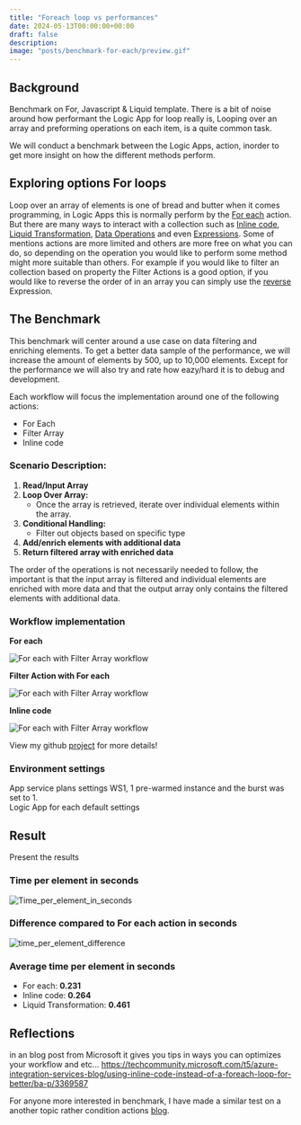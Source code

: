 ```yaml
---
title: "Foreach loop vs performances"
date: 2024-05-13T00:00:00+00:00
draft: false
description: 
image: "posts/benchmark-for-each/preview.gif"
---
```


## Background
Benchmark on For, Javascript & Liquid template.
There is a bit of noise around how performant the Logic App for loop really is, 
Looping over an array and preforming operations on each item, is a quite common task.

We will conduct a benchmark between the Logic Apps,  action, inorder to get more insight on how the different methods perform.

## Exploring options For loops
Loop over an array of elements is one of bread and butter when it comes programming, in Logic Apps this is normally perform by the [For each](https://learn.microsoft.com/en-us/azure/logic-apps/logic-apps-control-flow-loops?tabs=consumption#foreach-loop) action. But there are many ways to interact with a collection such as [Inline code](https://learn.microsoft.com/en-us/azure/logic-apps/logic-apps-add-run-inline-code?tabs=consumption), [Liquid Transformation](https://learn.microsoft.com/en-us/azure/logic-apps/logic-apps-enterprise-integration-liquid-transform?tabs=consumption), [Data Operations](https://learn.microsoft.com/en-us/azure/logic-apps/logic-apps-perform-data-operations?tabs=consumption) and even [Expressions](https://learn.microsoft.com/en-us/azure/logic-apps/workflow-definition-language-functions-reference). Some of mentions actions are more limited and others are more free on what you can do, so depending on the operation you would like to perform some method might more suitable than others. 
For example if you would like to filter an collection based on property the Filter Actions is a good option, if you would like to reverse the order of in an array you can simply use the [reverse](https://learn.microsoft.com/en-us/azure/logic-apps/workflow-definition-language-functions-reference#reverse) Expression. 


## The Benchmark
This benchmark will center around a use case on data filtering and enriching elements. To get a better data sample of the performance, we will increase the amount of elements by 500, up to 10,000 elements. Except for the performance we will also try and rate how eazy/hard it is to debug and development.

Each workflow will focus the implementation around one of the following actions:
- For Each
- Filter Array
- Inline code


### Scenario Description:
1. **Read/Input Array**
2. **Loop Over Array:**
   - Once the array is retrieved, iterate over individual elements within the array.
3. **Conditional Handling:**
   - Filter out objects based on specific type
4. **Add/enrich elements with additional data**
5. **Return filtered array with enriched data**

The order of the operations is not necessarily needed to follow, the important is that the input array is filtered and individual elements are enriched with more data and that the output array only contains the filtered elements with additional data.  

### Workflow implementation

__For each__

![For each with Filter Array workflow](For_each.png)

__Filter Action with For each__

![For each with Filter Array workflow](For_each_with_FilterArray.png)

__Inline code__

![For each with Filter Array workflow](JavsScript.png)


View my github [project]() for more details!

### Environment settings
App service plans settings WS1, 1 pre-warmed instance and the burst was set to 1.  
Logic App for each default settings

## Result
Present the results
### Time per element in seconds
![Time_per_element_in_seconds](time_per_element.svg)
### Difference compared to For each action in seconds
![time_per_element_difference](time_per_element_difference.svg)
### Average time per element in seconds
- For each: __0.231__
- Inline code: __0.264__
- Liquid Transformation: __0.461__

## Reflections

in an blog post from Microsoft it gives you tips in ways you can optimizes your workflow and etc...
https://techcommunity.microsoft.com/t5/azure-integration-services-blog/using-inline-code-instead-of-a-foreach-loop-for-better/ba-p/3369587

For anyone more interested in benchmark, I have made a similar test on a another topic rather condition actions [blog](/posts/benchmark-condition/). 